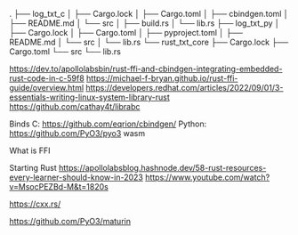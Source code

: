 .
├── log_txt_c
│ ├── Cargo.lock
│ ├── Cargo.toml
│ ├── cbindgen.toml
│ ├── README.md
│ └── src
│ ├── build.rs
│ └── lib.rs
├── log_txt_py
│ ├── Cargo.lock
│ ├── Cargo.toml
│ ├── pyproject.toml
│ ├── README.md
│ └── src
│ └── lib.rs
└── rust_txt_core
├── Cargo.lock
├── Cargo.toml
└── src
└── lib.rs

https://dev.to/apollolabsbin/rust-ffi-and-cbindgen-integrating-embedded-rust-code-in-c-59f8
https://michael-f-bryan.github.io/rust-ffi-guide/overview.html
https://developers.redhat.com/articles/2022/09/01/3-essentials-writing-linux-system-library-rust
https://github.com/cathay4t/librabc

Binds
C:
https://github.com/eqrion/cbindgen/
Python:
https://github.com/PyO3/pyo3
wasm

What is FFI

Starting Rust
https://apollolabsblog.hashnode.dev/58-rust-resources-every-learner-should-know-in-2023
https://www.youtube.com/watch?v=MsocPEZBd-M&t=1820s

https://cxx.rs/

https://github.com/PyO3/maturin
